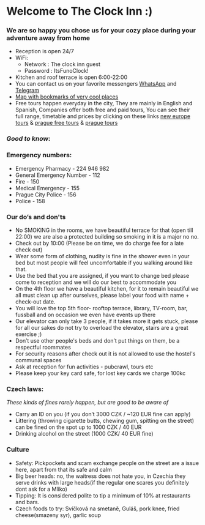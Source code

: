 # Welcome to The Clock Inn :)

### We are so happy you chose us for your cozy place during your adventure away from home 

- Reception is open  24/7 
- WiFi:
  * Network : The clock inn guest
  * Password : ItsFunoClock!
- Kitchen and roof terrace is open 6:00-22:00
- You can contact us on your favorite messengers [WhatsApp](https://wa.me/420732581255?text=Hi%20I'm%20a%20customer%20looking%20for%20information) and [Telegram](https://t.me/Theclockinn) 
- [Map with bookmarks of very cool places](https://www.google.com/maps/d/edit?mid=1YrDBJHvlzYAawm2uVQbHT9CmMmj_q7Rk&usp=sharing)
- Free tours happen everyday in the city, They are mainly in English and Spanish, Companies offer both free and paid tours, You can see their full range, timetable and prices by clicking on these links [new europe tours](https://www.neweuropetours.eu/prague-walking-tours/) & [prague free tours](https://praguefreetours.com/) & [prague tours](https://prague-tours.eu/)

### *Good to know:*

### Emergency numbers:

- Emergency Pharmacy - 224 946 982
- General Emergency Number - 112
- Fire - 150
- Medical Emergency - 155
- Prague City Police - 156
- Police - 158


### Our do’s and don'ts

- No SMOKING in the rooms, we have beautiful terrace for that (open till 22:00) we are also a protected building so smoking in it is a major no no.
- Check out by 10:00 (Please be on time, we do charge fee for a late check out)
- Wear some form of clothing, nudity is fine in the shower even in your bed  but most people will feel uncomfortable if you walking around like that.
- Use the bed that you are assigned, if you want to change bed please come to reception and we will do our best to accommodate you   
- On the 4th floor we have a beautiful kitchen, for it to remain beautiful we all must clean up after ourselves, please label your food with name + check-out date. 
- You will love the top 5th floor- rooftop terrace, library, TV-room, bar, fussball and on occasion we even have events up there
- Our elevator can only take 3 people, if it takes more it gets stuck, please for all our sakes do not try to overload the elevator, stairs are a great exercise ;) 
- Don’t use other people's beds and don’t put things on them, be a respectful roommates
- For security reasons after check out it is not allowed to use the hostel's communal spaces 
- Ask at reception for fun activities - pubcrawl, tours etc
- Please keep your key card safe, for lost key cards we charge 100kc

### Czech laws: 

*These kinds of fines rarely happen, but are good to be aware of*
- Carry an ID on you (if you don’t 3000 CZK / ~120 EUR fine can apply)
- Littering (throwing cigarette butts, chewing gum, spitting on the street) can be fined on the spot up to 1000 CZK / 40 EUR
- Drinking alcohol on the street (1000 CZK/ 40 EUR fine)

### Culture

- Safety: Pickpockets and scam exchange people on the street are a issue here, apart from that its safe and calm
- Big beer heads: no, the waitress does not hate you, in Czechia they serve drinks with large heads(if the regular one scares you definitely dont ask for a Mlìko)
- Tipping: It is considered polite to tip a minimum of 10% at restaurants and bars.
- Czech foods to try: Svíčková na smetaně, Guláš, pork knee, fried cheese(smazeny syr), garlic soup

